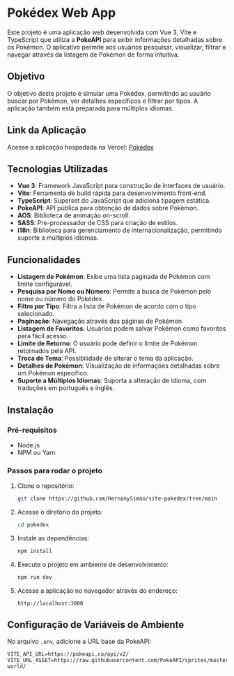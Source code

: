 # **Pokédex Web App**

Este projeto é uma aplicação web desenvolvida com Vue 3, Vite e TypeScript que utiliza a **PokeAPI** para exibir informações detalhadas sobre os Pokémon. O aplicativo permite aos usuários pesquisar, visualizar, filtrar e navegar através da listagem de Pokémon de forma intuitiva.

## **Objetivo**

O objetivo deste projeto é simular uma Pokédex, permitindo ao usuário buscar por Pokémon, ver detalhes específicos e filtrar por tipos. A aplicação também está preparada para múltiplos idiomas.

## **Link da Aplicação**

Acesse a aplicação hospedada na Vercel: [Pokédex](https://seu-link-aqui.vercel.app)

## **Tecnologias Utilizadas**

- **Vue 3**: Framework JavaScript para construção de interfaces de usuário.
- **Vite**: Ferramenta de build rápida para desenvolvimento front-end.
- **TypeScript**: Superset do JavaScript que adiciona tipagem estática.
- **PokeAPI**: API pública para obtenção de dados sobre Pokémon.
- **AOS**: Biblioteca de animação on-scroll.
- **SASS**: Pre-processador de CSS para criação de estilos.
- **i18n**: Biblioteca para gerenciamento de internacionalização, permitindo suporte a múltiplos idiomas.

## **Funcionalidades**

- **Listagem de Pokémon**: Exibe uma lista paginada de Pokémon com limite configurável.
- **Pesquisa por Nome ou Número**: Permite a busca de Pokémon pelo nome ou número do Pokédex.
- **Filtro por Tipo**: Filtra a lista de Pokémon de acordo com o tipo selecionado.
- **Paginação**: Navegação através das páginas de Pokémon.
- **Listagem de Favoritos**: Usuários podem salvar Pokémon como favoritos para fácil acesso.
- **Limite de Retorno**: O usuário pode definir o limite de Pokémon retornados pela API.
- **Troca de Tema**: Possibilidade de alterar o tema da aplicação.
- **Detalhes de Pokémon**: Visualização de informações detalhadas sobre um Pokémon específico.
- **Suporte a Múltiplos Idiomas**: Suporta a alteração de idioma, com traduções em português e inglês.

## **Instalação**

### **Pré-requisitos**

- Node.js
- NPM ou Yarn

### **Passos para rodar o projeto**

1. Clone o repositório:
   ```bash
   git clone https://github.com/HernanySimao/site-pokedex/tree/main
   ```
2. Acesse o diretório do projeto:
   ```bash
   cd pokedex
   ```
3. Instale as dependências:
   ```bash
   npm install
   ```
4. Execute o projeto em ambiente de desenvolvimento:
   ```bash
   npm run dev
   ```
5. Acesse a aplicação no navegador através do endereço:
   ```
   http://localhost:3000
   ```

## **Configuração de Variáveis de Ambiente**

No arquivo `.env`, adicione a URL base da PokeAPI:

```
VITE_API_URL=https://pokeapi.co/api/v2/
VITE_URL_ASSET=https://raw.githubusercontent.com/PokeAPI/sprites/master/sprites/pokemon/other/dream-world/
```
